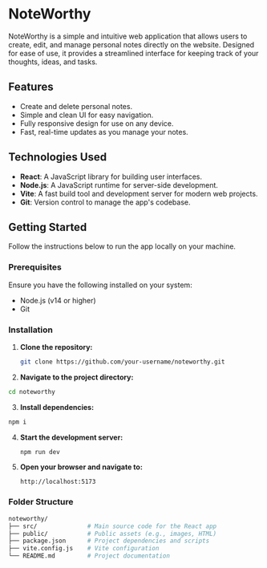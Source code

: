# NoteWorthy

NoteWorthy is a simple and intuitive web application that allows users to create, edit, and manage personal notes directly on the website. Designed for ease of use, it provides a streamlined interface for keeping track of your thoughts, ideas, and tasks.

## Features

- Create and delete personal notes.
- Simple and clean UI for easy navigation.
- Fully responsive design for use on any device.
- Fast, real-time updates as you manage your notes.

## Technologies Used

- **React**: A JavaScript library for building user interfaces.
- **Node.js**: A JavaScript runtime for server-side development.
- **Vite**: A fast build tool and development server for modern web projects.
- **Git**: Version control to manage the app's codebase.

## Getting Started

Follow the instructions below to run the app locally on your machine.

### Prerequisites

Ensure you have the following installed on your system:
- Node.js (v14 or higher)
- Git

### Installation

1. **Clone the repository:**

   ```bash
   git clone https://github.com/your-username/noteworthy.git

2. **Navigate to the project directory:**

  ```bash
  cd noteworthy
```

3. **Install dependencies:**

  ```bash
  npm i
```
4. **Start the development server:**
   ```bash
   npm run dev
   ```
5. **Open your browser and navigate to:**
   ```
   http://localhost:5173
   ```

### Folder Structure

```bash
noteworthy/
├── src/              # Main source code for the React app
├── public/           # Public assets (e.g., images, HTML)
├── package.json      # Project dependencies and scripts
├── vite.config.js    # Vite configuration
└── README.md         # Project documentation
```


